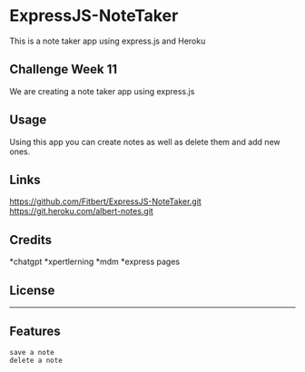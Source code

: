# ExpressJS-NoteTaker
 This is a note taker app using express.js and Heroku



## Challenge Week 11

We are creating a note taker app using express.js 

## Usage

Using this app you can create notes as well as delete them and add new ones. 

## Links    
https://github.com/Fitbert/ExpressJS-NoteTaker.git
https://git.heroku.com/albert-notes.git



## Credits
*chatgpt
*xpertlerning
*mdm
*express pages



## License


---


## Features
    save a note
    delete a note


